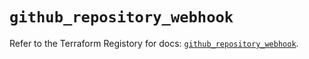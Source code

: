 # `github_repository_webhook`

Refer to the Terraform Registory for docs: [`github_repository_webhook`](https://registry.terraform.io/providers/integrations/github/5.24.0/docs/resources/repository_webhook).
